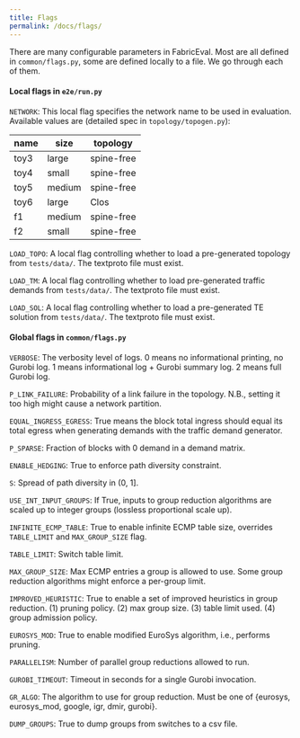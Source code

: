 ```yaml
---
title: Flags
permalink: /docs/flags/
---
```


There are many configurable parameters in FabricEval. Most are all defined in
`common/flags.py`, some are defined locally to a file. We go through each of them.

#### Local flags in `e2e/run.py`
`NETWORK`: This local flag specifies the network name to be used
in evaluation. Available values are (detailed spec in `topology/topogen.py`):

| name | size   | topology   |
|------|--------|------------|
| toy3 | large  | spine-free |
| toy4 | small  | spine-free |
| toy5 | medium | spine-free |
| toy6 | large  | Clos       |
| f1   | medium | spine-free |
| f2   | small  | spine-free |

`LOAD_TOPO`: A local flag controlling whether to load a pre-generated
topology from `tests/data/`. The textproto file must exist.

`LOAD_TM`: A local flag controlling whether to load pre-generated
traffic demands from `tests/data/`. The textproto file must exist.

`LOAD_SOL`: A local flag controlling whether to load a pre-generated
TE solution from `tests/data/`. The textproto file must exist.

#### Global flags in `common/flags.py`
`VERBOSE`: The verbosity level of logs. 0 means no informational printing, no Gurobi log.
1 means informational log + Gurobi summary log. 2 means full Gurobi log.

`P_LINK_FAILURE`: Probability of a link failure in the topology. N.B., setting it too high might
cause a network partition.

`EQUAL_INGRESS_EGRESS`: True means the block total ingress should equal its total
egress when generating demands with the traffic demand generator.

`P_SPARSE`: Fraction of blocks with 0 demand in a demand matrix.

`ENABLE_HEDGING`: True to enforce path diversity constraint.

`S`: Spread of path diversity in (0, 1].

`USE_INT_INPUT_GROUPS`: If True, inputs to group reduction algorithms are scaled
up to integer groups (lossless proportional scale up).

`INFINITE_ECMP_TABLE`: True to enable infinite ECMP table size, overrides
`TABLE_LIMIT` and `MAX_GROUP_SIZE` flag.

`TABLE_LIMIT`: Switch table limit.

`MAX_GROUP_SIZE`: Max ECMP entries a group is allowed to use. Some group reduction
algorithms might enforce a per-group limit.

`IMPROVED_HEURISTIC`: True to enable a set of improved heuristics in group reduction.
(1) pruning policy. (2) max group size. (3) table limit used. (4) group admission policy.

`EUROSYS_MOD`: True to enable modified EuroSys algorithm, i.e., performs pruning.

`PARALLELISM`: Number of parallel group reductions allowed to run.

`GUROBI_TIMEOUT`: Timeout in seconds for a single Gurobi invocation.

`GR_ALGO`: The algorithm to use for group reduction. Must be one of
\{eurosys, eurosys_mod, google, igr, dmir, gurobi\}.

`DUMP_GROUPS`: True to dump groups from switches to a csv file.
